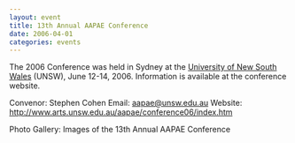 ```yaml
---
layout: event
title: 13th Annual AAPAE Conference
date: 2006-04-01
categories: events
---
```


The 2006 Conference was held in Sydney at the [University of New South Wales](http://www.unsw.edu.au/) (UNSW), June 12-14, 2006. Information is available at the conference website.

Convenor:  Stephen Cohen
Email:  aapae@unsw.edu.au
Website:  http://www.arts.unsw.edu.au/aapae/conference06/index.htm

Photo Gallery:  Images of the 13th Annual AAPAE Conference


